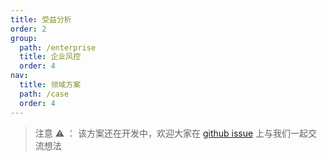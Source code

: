 ```yaml
---
title: 受益分析
order: 2
group:
  path: /enterprise
  title: 企业风控
  order: 4
nav:
  title: 领域方案
  path: /case
  order: 4
---
```


> 注意 ⚠️ ： 该方案还在开发中，欢迎大家在 [github issue](https://github.com/antvis/Graphin/issues/211) 上与我们一起交流想法
